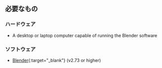 ## 必要なもの

### ハードウェア

+ A desktop or laptop computer capable of running the Blender software

### ソフトウェア

+ [Blender](https://www.blender.org/download/){:target="_blank"} (v2.73 or higher)